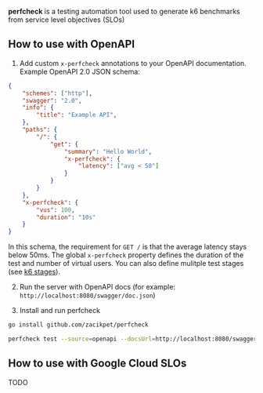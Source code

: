 **perfcheck** is a testing automation tool used to generate k6 benchmarks from service level objectives (SLOs)

## How to use with OpenAPI

1. Add custom `x-perfcheck` annotations to your OpenAPI documentation. Example OpenAPI 2.0 JSON schema:

```json
{
    "schemes": ["http"],
    "swagger": "2.0",
    "info": {
        "title": "Example API",
    },
    "paths": {
        "/": {
            "get": {
                "summary": "Hello World",
                "x-perfcheck": {
                    "latency": ["avg < 50"]
                }
            }
        }
    },
    "x-perfcheck": {
        "vus": 100,
        "duration": "10s"
    }
}
```
In this schema, the requirement for `GET /` is that the average latency stays below 50ms. The global `x-perfcheck` property defines the duration of the test and number of virtual users. You can also define mulitple test stages (see [k6 stages](https://k6.io/docs/using-k6/k6-options/reference/#stages)).

2. Run the server with OpenAPI docs (for example: `http://localhost:8080/swagger/doc.json`)

3. Install and run perfcheck

```bash
go install github.com/zacikpet/perfcheck
```

```bash
perfcheck test --source=openapi --docsUrl=http://localhost:8080/swagger/doc.json
```

## How to use with Google Cloud SLOs

TODO

